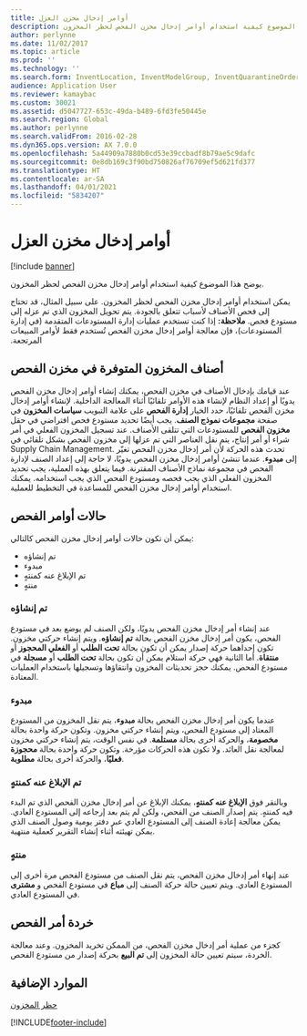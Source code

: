 ```yaml
---
title: أوامر إدخال مخزن العزل
description: يوضح هذا الموضوع كيفية استخدام أوامر إدخال مخزن الفحص لحظر المخزون.
author: perlynne
ms.date: 11/02/2017
ms.topic: article
ms.prod: ''
ms.technology: ''
ms.search.form: InventLocation, InventModelGroup, InventQuarantineOrder, InventQuarantineParmEnd, InventQuarantineParmReportFinished, InventQuarantineParmStartUp, InventTrans
audience: Application User
ms.reviewer: kamaybac
ms.custom: 30021
ms.assetid: d5047727-653c-49da-b489-6fd3fe50445e
ms.search.region: Global
ms.author: perlynne
ms.search.validFrom: 2016-02-28
ms.dyn365.ops.version: AX 7.0.0
ms.openlocfilehash: 5a44909a7880b0cd53e39ccbadf8b79ae5c9dafc
ms.sourcegitcommit: 0e8db169c3f90bd750826af76709ef5d621fd377
ms.translationtype: HT
ms.contentlocale: ar-SA
ms.lasthandoff: 04/01/2021
ms.locfileid: "5834207"
---
```

# <a name="quarantine-orders"></a>أوامر إدخال مخزن العزل

[!include [banner](../includes/banner.md)]

يوضح هذا الموضوع كيفية استخدام أوامر إدخال مخزن الفحص لحظر المخزون.

يمكن استخدام أوامر إدخال مخزن الفحص لحظر المخزون. ‏‫على سبيل المثال، قد تحتاج إلى فحص الأصناف لأسباب تتعلق بالجودة. يتم تحويل المخزون الذي تم عزله إلى مستودع فحص. **ملاحظة:** إذا كنت تستخدم عمليات إدارة المستودعات المتقدمة (في إدارة المستودعات)، فإن معالجة أوامر إدخال مخزن الفحص تُستخدم فقط لأوامر المبيعات المرتجعة.

## <a name="quarantine-on-hand-inventory-items"></a>أصناف المخزون المتوفرة في مخزن الفحص
عند قيامك بإدخال الأصناف في مخزن الفحص، يمكنك إنشاء أوامر إدخال مخزن الفحص يدويًا أو إعداد النظام لإنشاء هذه الأوامر تلقائيًا أثناء المعالجة الداخلية. لإنشاء أوامر إدخال مخزن الفحص تلقائيًا، حدد الخيار **إدارة الفحص** على علامة التبويب **سياسات المخزون‬** في صفحة **مجموعات نموذج الصنف**. يجب أيضًا تحديد مستودع فحص افتراضي في حقل **مخزون الفحص** للمستودعات التي تتلقى الأصناف. عند تسجيل المخزون الفعلي في أمر شراء أو أمر إنتاج، يتم نقل العناصر التي تم عزلها إلى مخزون الفحص بشكل تلقائي في Supply Chain Management. تحدث هذه الحركة لأن أمر إدخال مخزن الفحص تغيّر إلى **مبدوء‬**. عندما تنشئ أوامر إدخال مخزن الفحص يدويًا، لا حاجة إلى إعداد الصنف لإدارة الفحص في مجموعة نماذج الأصناف المقترنة. فيما يتعلق بهذه العملية، يجب تحديد المخزون الفعلي الذي يجب فحصه ومستودع الفحص الذي يجب استخدامه. يمكنك استخدام أوامر إدخال مخزن الفحص للمساعدة في التخطيط للعملية.

## <a name="quarantine-order-statuses"></a>حالات أوامر الفحص
يمكن أن تكون حالات أوامر إدخال مخزن الفحص كالتالي:

-   تم إنشاؤه
-   مبدوء
-   تم الإبلاغ عنه كمنتهٍ
-   منتهٍ

### <a name="created"></a>تم إنشاؤه

عند إنشاء أمر إدخال مخزن الفحص يدويًا، ولكن الصنف لم يوضع بعد في مستودع الفحص، يكون أمر إدخال مخزن الفحص بحالة **تم إنشاؤه**. ويتم إنشاء حركتي مخزون. تكون إحداهما حركة إصدار يمكن أن تكون بحالة **تحت الطلب‬** أو **الفعلي المحجوز‬** أو **منتقاة**. أما الثانية فهي حركة استلام يمكن أن تكون بحالة **تحت الطلب** أو **مسجلة** في مستودع الفحص. يمكنك حجز تحديثات المخزون وانتقاؤها وتسجيلها باستخدام العمليات المعتادة.

### <a name="started"></a>مبدوء

عندما يكون أمر إدخال مخزن الفحص بحالة **مبدوء**، يتم نقل المخزون من المستودع المعتاد إلى مستودع الفحص، ويتم إنشاء حركتي مخزون. وتكون حركة واحدة بحالة **مخصومة**، والحركة أخرى بحالة **مستلمة**. في نفس الوقت، يتم إنشاء حركتي مخزون لمعالجة نقل العائد. ولا تكون هذه الحركات مؤرخة. وتكون حركة واحدة بحالة **محجوزة فعليًا**، والحركة أخرى بحالة **مطلوبة**.

### <a name="reported-as-finished"></a>تم الإبلاغ عنه كمنتهٍ

وبالنقر فوق **الإبلاغ عنه كمنتهٍ**، يمكنك الإبلاغ عن أمر إدخال مخزن الفحص الذي تم البدء فيه كمنتهٍ. يتم إصدار الصنف من الفحص، ولكن لم يتم بعد إرجاعه إلى المستودع العادي. يمكن معالجة إعادة الصنف إلى المستودع العادي عبر دفتر يومية وصول الصنف‬ الذي يمكن تهيئته أثناء إنشاء التقرير كعملية منتهية.

### <a name="ended"></a>منتهٍ

عند إنهاء أمر إدخال مخزن الفحص، يتم نقل الصنف من مستودع الفحص مرة أخرى إلى المستودع العادي. ويتم تعيين حالة حركة الصنف إلى **مباع** في مستودع الفحص و **مشترى** في المستودع العادي.

## <a name="quarantine-order-scrap"></a>خردة أمر الفحص
كجزء من عملية أمر إدخال مخزن الفحص، من الممكن تخريد المخزون. وعند معالجة الخردة، سيتم تعيين حالة المخزون إلى **تم البيع** بحركة إصدار من مستودع الفحص.

<a name="additional-resources"></a>الموارد الإضافية
--------

[حظر المخزون](inventory-blocking.md)


[!INCLUDE[footer-include](../../includes/footer-banner.md)]